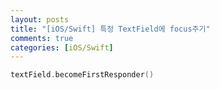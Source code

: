 ```yaml
---
layout: posts
title: "[iOS/Swift] 특정 TextField에 focus주기"
comments: true
categories: [iOS/Swift]
---
```



```swift
textField.becomeFirstResponder()
```
